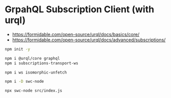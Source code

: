 # GrpahQL Subscription Client (with urql)

- <https://formidable.com/open-source/urql/docs/basics/core/>
- <https://formidable.com/open-source/urql/docs/advanced/subscriptions/>

```bash
npm init -y

npm i @urql/core graphql
npm i subscriptions-transport-ws

npm i ws isomorphic-unfetch

npm i -D swc-node

npx swc-node src/index.js
```
